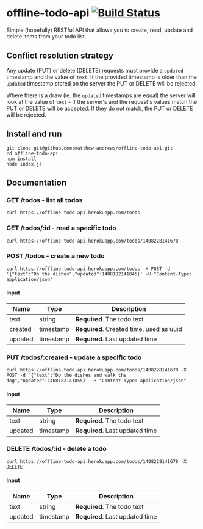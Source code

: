 # offline-todo-api [![Build Status](https://travis-ci.org/matthew-andrews/offline-todo-api.svg?branch=master)](https://travis-ci.org/matthew-andrews/offline-todo-api)

Simple (hopefully) RESTful API that allows you to create, read, update and delete items from your todo list.

## Conflict resolution strategy

Any update (PUT) or delete (DELETE) requests must provide a `updated` timestamp and the value of `text`.  If the provided timestamp is older than the `updated` timestamp stored on the server the PUT or DELETE will be rejected.

Where there is a draw (ie. the `updated` timestamps are equal) the server will look at the value of `text` - if the server's and the request's values match the PUT or DELETE will be accepted.  If they do not match, the PUT or DELETE will be rejected.

## Install and run

```
git clone git@github.com:matthew-andrews/offline-todo-api.git
cd offline-todo-api
npm install
node index.js
```

## Documentation

### GET /todos - list all todos

```
curl https://offline-todo-api.herokuapp.com/todos
```

### GET /todos/:id - read a specific todo

```
curl https://offline-todo-api.herokuapp.com/todos/1408228141678
```

### POST /todos - create a new todo

```
curl https://offline-todo-api.herokuapp.com/todos -X POST -d '{"text":"Do the dishes","updated":1408182141845}' -H "Content-Type: application/json"
```

#### Input

Name    | Type      | Description
------- | --------- | ----------------------------------------
text    | string    | **Required**. The todo text
created | timestamp | **Required**. Created time, used as uuid
updated | timestamp | **Required**. Last updated time

### PUT /todos/:created - update a specific todo

```
curl https://offline-todo-api.herokuapp.com/todos/1408228141678 -X POST -d '{"text":"Do the dishes and walk the dog","updated":1408182141855}' -H "Content-Type: application/json"
```

#### Input

Name    | Type      | Description
------- | --------- | -------------------------------
text    | string    | **Required**. The todo text
updated | timestamp | **Required**. Last updated time

### DELETE /todos/:id - delete a todo

```
curl https://offline-todo-api.herokuapp.com/todos/1408228141678 -X DELETE
```

#### Input

Name    | Type      | Description
------- | --------- | -------------------------------
text    | string    | **Required**. The todo text
updated | timestamp | **Required**. Last updated time
